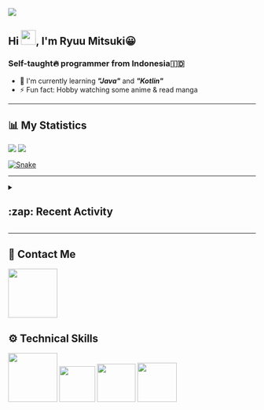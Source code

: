 <div id="header-badges">
    <!-- Profile Viewers -->
    <img src="https://komarev.com/ghpvc/?username=mitsuki31&color=blue&label=PROFILE+VIEWS">
</div>

## Hi <img src="https://media.giphy.com/media/hvRJCLFzcasrR4ia7z/giphy.gif" width="30px"/>, I'm Ryuu Mitsuki:grinning:
### Self-taught:fire: programmer from Indonesia:indonesia:

- :herb: I'm currently learning ***"Java"*** and ***"Kotlin"***
- :zap: Fun fact: Hobby watching some anime & read manga

---

## **:bar_chart: My Statistics**

<picture id="stats">
    <source 
            srcset="https://github-readme-stats.vercel.app/api?username=mitsuki31&show_icons=true&theme=tokyonight&include_all_commits=true&hide=stars&rank_icon=github"
            media="(prefers-color-scheme: dark)"
    />
    <source
            srcset="https://github-readme-stats.vercel.app/api?username=mitsuki31&show_icons=true&include_all_commits=true&hide=stars&rank_icon=github"
            media="(prefers-color-scheme: light), (prefers-color-scheme: no-preference)"
    />
    <img src="https://github-readme-stats.vercel.app/api?username=mitsuki31&show_icons=true&include_all_commits=true&hide=stars&rank_icon=github" />
</picture>

<picture id="top-langs">
    <source
            srcset="https://github-readme-stats.vercel.app/api/top-langs/?username=mitsuki31&layout=donut&theme=tokyonight&count_private=true&langs_count=8"
            media="(prefers-color-scheme: dark)"
    />
    <source
            srcset="https://github-readme-stats.vercel.app/api/top-langs/?username=mitsuki31&layout=donut&count_private=true&langs_count=8"
            media="(prefers-color-scheme: light), (prefers-color-scheme: no-preference)"
    />
    <img src="https://github-readme-stats.vercel.app/api/top-langs/?username=mitsuki31&layout=donut&langs_count=8&count_private=true" />
</picture>

[![Snake](https://github.com/mitsuki31/mitsuki31/blob/output/github-contribution-grid-snake.svg)](https://github.com/mitsuki31)

---

<details>
<summary><h2>:zap: Recent Activity</h2></summary>

<!--START_SECTION:activity-->
1. 💪 Opened PR [#54](https://github.com/mitsuki31/jmatrix/pull/54) in [mitsuki31/jmatrix](https://github.com/mitsuki31/jmatrix)
2. 🚀 Published release [v0.1.5](https://github.com/v0.1.5) in [mitsuki31/conio_lt](https://github.com/mitsuki31/conio_lt)
3. 🎉 Merged PR [#2](https://github.com/mitsuki31/conio_lt/pull/2) in [mitsuki31/conio_lt](https://github.com/mitsuki31/conio_lt)
4. 💪 Opened PR [#2](https://github.com/mitsuki31/conio_lt/pull/2) in [mitsuki31/conio_lt](https://github.com/mitsuki31/conio_lt)
5. 🎉 Merged PR [#53](https://github.com/mitsuki31/jmatrix/pull/53) in [mitsuki31/jmatrix](https://github.com/mitsuki31/jmatrix)
6. 💪 Opened PR [#53](https://github.com/mitsuki31/jmatrix/pull/53) in [mitsuki31/jmatrix](https://github.com/mitsuki31/jmatrix)
7. 🎉 Merged PR [#52](https://github.com/mitsuki31/jmatrix/pull/52) in [mitsuki31/jmatrix](https://github.com/mitsuki31/jmatrix)
8. ❗ Opened issue [#51](https://github.com/mitsuki31/jmatrix/issues/51) in [mitsuki31/jmatrix](https://github.com/mitsuki31/jmatrix)
9. 💪 Opened PR [#50](https://github.com/mitsuki31/jmatrix/pull/50) in [mitsuki31/jmatrix](https://github.com/mitsuki31/jmatrix)
10. 🎉 Merged PR [#49](https://github.com/mitsuki31/jmatrix/pull/49) in [mitsuki31/jmatrix](https://github.com/mitsuki31/jmatrix)
<!--END_SECTION:activity-->
</details>

---

## **:iphone: Contact Me**
<div id="socials" align="left">
    <a href="https://twitter.com/ryuumitsuki31">
        <img
             src="https://img.shields.io/badge/Twitter-1DA1F2?style=for-the-badge&logo=twitter&logoColor=white"
             width="100px"
        >
    </a>
</div>


## **:gear: Technical Skills**
<div id="skills" align="left">
    <!-- Python -->
    <a>
        <img
             src="https://img.shields.io/badge/Python-14354C?style=for-the-badge&logo=python&logoColor=white"
             width="100px"
        >
    </a>
    <!-- C++ -->
    <a>
        <img
             src="https://img.shields.io/badge/C%2B%2B-00599C?style=for-the-badge&logo=c%2B%2B&logoColor=white"
             width="73px"
        >
    </a>
    <!-- Java -->
    <a>
        <img
             src="https://img.shields.io/badge/Java-ED8B00?style=for-the-badge&logo=openjdk&logoColor=white"
             width="78px"
        >
    </a>
    <!-- Ruby -->
    <a>
        <img
             src="https://img.shields.io/badge/Ruby-CC342D?style=for-the-badge&logo=ruby&logoColor=white"
             width="80px"
        >
    </a>
</div>
